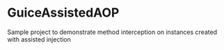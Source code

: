 # GuiceAssistedAOP
Sample project to demonstrate method interception on instances created with assisted injection
